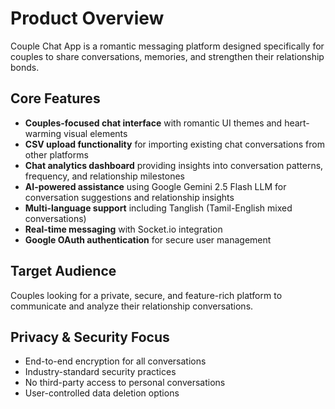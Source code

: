 # Product Overview

Couple Chat App is a romantic messaging platform designed specifically for couples to share conversations, memories, and strengthen their relationship bonds.

## Core Features

- **Couples-focused chat interface** with romantic UI themes and heart-warming visual elements
- **CSV upload functionality** for importing existing chat conversations from other platforms
- **Chat analytics dashboard** providing insights into conversation patterns, frequency, and relationship milestones
- **AI-powered assistance** using Google Gemini 2.5 Flash LLM for conversation suggestions and relationship insights
- **Multi-language support** including Tanglish (Tamil-English mixed conversations)
- **Real-time messaging** with Socket.io integration
- **Google OAuth authentication** for secure user management

## Target Audience

Couples looking for a private, secure, and feature-rich platform to communicate and analyze their relationship conversations.

## Privacy & Security Focus

- End-to-end encryption for all conversations
- Industry-standard security practices
- No third-party access to personal conversations
- User-controlled data deletion options
